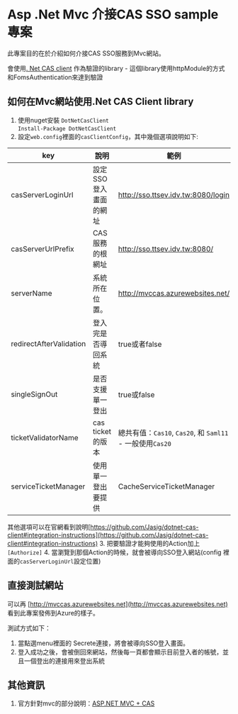 ﻿# Asp .Net Mvc 介接CAS SSO sample專案

此專案目的在於介紹如何介接CAS SSO服務到Mvc網站。

會使用[. Net CAS client](https://wiki.jasig.org/display/CASC/.Net+Cas+Client)
作為驗證的library - 這個library使用httpModule的方式和FomsAuthentication來達到驗證

## 如何在Mvc網站使用.Net CAS Client library

1. 使用nuget安裝 `DotNetCasClient`  
`Install-Package DotNetCasClient`  
2. 設定`web.config`裡面的`casClientConfig`，其中幾個選項說明如下:

  key|說明|範例|
  |----|---|---|
  |casServerLoginUrl|設定SSO登入畫面的網址|http://sso.ttsev.idv.tw:8080/login
  |casServerUrlPrefix|CAS 服務的根網址|http://sso.ttsev.idv.tw:8080/
  |serverName|系統所在位置。|http://mvccas.azurewebsites.net/
  |redirectAfterValidation|登入完是否導回系統|true或者false
  |singleSignOut|是否支援單一登出|true或false
  |ticketValidatorName|cas ticket的版本|總共有值：`Cas10`, `Cas20`, 和 `Saml11` - 一般使用`Cas20`
  |serviceTicketManager|使用單一登出要提供|CacheServiceTicketManager
  其他選項可以在官網看到說明[https://github.com/Jasig/dotnet-cas-client#integration-instructions](https://github.com/Jasig/dotnet-cas-client#integration-instructions)
3. 把要驗證才能夠使用的Action加上`[Authorize]`
4. 當瀏覽到那個Action的時候，就會被導向SSO登入網站(config 裡面的`casServerLoginUrl`設定位置)

## 直接測試網站

可以再 [http://mvccas.azurewebsites.net](http://mvccas.azurewebsites.net) 看到此專案發佈到Azure的樣子。

測試方式如下：

1. 當點選menu裡面的 Secrete連接，將會被導向SSO登入畫面。
2. 登入成功之後，會被倒回來網站，然後每一頁都會顯示目前登入者的帳號，並且一個登出的連接用來登出系統

## 其他資訊
1. 官方針對mvc的部分說明：[ASP.NET MVC + CAS](https://wiki.jasig.org/pages/viewpage.action?pageId=32210981)
